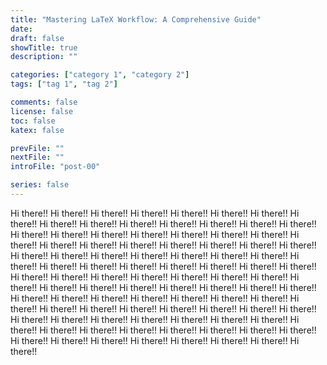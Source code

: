 ```yaml
---
title: "Mastering LaTeX Workflow: A Comprehensive Guide"
date:
draft: false
showTitle: true
description: ""

categories: ["category 1", "category 2"]
tags: ["tag 1", "tag 2"]

comments: false
license: false
toc: false
katex: false

prevFile: ""
nextFile: ""
introFile: "post-00"

series: false
---
```


Hi there!! Hi there!! Hi there!! Hi there!! Hi there!! Hi there!! Hi there!! Hi
there!! Hi there!! Hi there!! Hi there!! Hi there!! Hi there!! Hi there!! Hi
there!! Hi there!! Hi there!! Hi there!! Hi there!! Hi there!! Hi there!! Hi
there!! Hi there!! Hi there!! Hi there!! Hi there!! Hi there!! Hi there!! Hi
there!! Hi there!! Hi there!! Hi there!! Hi there!! Hi there!! Hi there!! Hi
there!! Hi there!! Hi there!! Hi there!! Hi there!! Hi there!! Hi there!! Hi
there!! Hi there!! Hi there!! Hi there!! Hi there!! Hi there!! Hi there!! Hi
there!! Hi there!! Hi there!! Hi there!! Hi there!! Hi there!! Hi there!! Hi
there!! Hi there!! Hi there!! Hi there!! Hi there!! Hi there!! Hi there!! Hi
there!! Hi there!! Hi there!! Hi there!! Hi there!! Hi there!! Hi there!! Hi
there!! Hi there!! Hi there!! Hi there!! Hi there!! Hi there!! Hi there!! Hi
there!! Hi there!! Hi there!! Hi there!! Hi there!! Hi there!! Hi there!! Hi
there!! Hi there!! Hi there!! Hi there!! Hi there!! Hi there!! Hi there!! Hi
there!! Hi there!! Hi there!! Hi there!! Hi there!! Hi there!! Hi there!!
